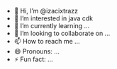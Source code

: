 - 👋 Hi, I’m @izacixtrazz
- 👀 I’m interested in java cdk
- 🌱 I’m currently learning ...
- 💞️ I’m looking to collaborate on ...
- 📫 How to reach me ...
- 😄 Pronouns: ...
- ⚡ Fun fact: ...


